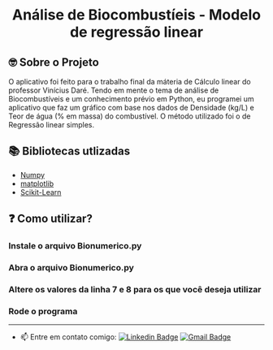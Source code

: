 <h1 align="center">
	<!-- <img alt="Logo" src=".github/logo.png" width="200px" /> -->
  Análise de Biocombustíeis - Modelo de regressão linear
</h1>

## 🤓 Sobre o Projeto

O aplicativo foi feito para o trabalho final da máteria de Cálculo linear do professor Vinícius Daré. Tendo em mente o tema de análise de Biocombustíveis e um conhecimento prévio em Python, eu programei um aplicativo que faz um gráfico com base nos dados de Densidade (kg/L) e Teor de água (% em massa) do combustível. O método utilizado foi o de Regressão linear simples.

## 📚 Bibliotecas utlizadas


- [Numpy](https://numpy.org)
- [matplotlib](https://matplotlib.org/3.5.3/api/_as_gen/matplotlib.pyplot.html)
- [Scikit-Learn](https://scikit-learn.org/stable/modules/linear_model.html)

## ❓ Como utilizar?

### Instale o arquivo Bionumerico.py

### Abra o arquivo Bionumerico.py

### Altere os valores da linha 7 e 8 para os que você deseja utilizar

### Rode o programa


---

- 📫 Entre em contato comigo:  [![Linkedin Badge](https://img.shields.io/badge/-João_Vitor-blue?style=flat-square&logo=Linkedin&logoColor=white&link=https://www.linkedin.com/in/joão-vitor-gozzo-bruschi-36447522a/)](https://www.linkedin.com/in/joão-vitor-gozzo-bruschi-36447522a/)
 [![Gmail Badge](https://img.shields.io/badge/-Gmail-c14438?style=flat-square&logo=Gmail&logoColor=white&link=mailto:joao.bruschi@outlook.com.br)](mailto:joao.bruschi@outlook.com.br/)
